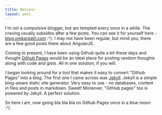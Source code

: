 ```yaml
---
title: Bonjour
layout: post
---
```

I'm not a compulsive blogger, but am tempted every once in a while. The craving usually subsides after a few posts.
You can see it for yourself here - [blog.omkarpatil.com](http://blog.omkarpatil.com/) :^).
I may not have been regular, but mind you, there are a few good posts there about AngularJS.

Coming to present, I have been using Github quite a bit these days and thought [Github Pages](http://pages.github.com/)
would be an ideal place for posting random thoughts along with code and gists. All in one solution, if you will.

I began looking around for a tool that makes it easy to convert "Github Pages" into a blog.
The first one I came across was [Jekyll](http://jekyllrb.com/).
Jekyll is a simple blog-aware static site generator. Very easy to use - no databases, content in files
and posts in markdown. Sweet! Moreover, "GitHub pages" too is powered by Jekyll. A perfect solution.

So here I am, now going bla bla bla on Github Pages once in a blue moon :^).
